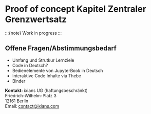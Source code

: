 # Proof of concept Kapitel Zentraler Grenzwertsatz


:::{note}
Work in progress
:::

## Offene Fragen/Abstimmungsbedarf

* Umfang und Strutkur Lernziele
* Code in Deutsch? 
* Bedienelemente von JupyterBook in Deutsch
* Interaktive Code Inhalte via Thebe
* Binder 


**Kontakt:**
ixians UG (haftungsbeschränkt)   
Friedrich-Wilhelm-Platz 3   
12161 Berlin   
Email: contact@ixians.com



